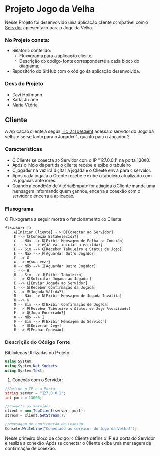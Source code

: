# Projeto Jogo da Velha
Nesse Projeto foi desenvolvido uma aplicação cliente compatível com o [Servidor](https://github.com/Hoffmann365/avaliacao_redes/blob/main/Jogo%20da%20Velha/TicTacToeServer/TicTacToeServer/Program.cs) apresentado para o Jogo da Velha.

### No Projeto consta:
- Relatório contendo:
  - Fluxograma para a aplicação cliente;
  - Descrição do código-fonte correspondente a cada bloco do diagrama;
- Repositório do GitHub com o código da aplicação desenvolvida.

### Devs do Projeto
- Davi Hoffmann
- Karla Juliane
- Maria Vitória

## Cliente
A Aplicação cliente a seguir [TicTacToeClient](https://github.com/Hoffmann365/avaliacao_redes/blob/main/Jogo%20da%20Velha/TicTacToeClient/TicTacToeClient/Program.cs) acessa o servidor do Jogo da velha e serve tanto para o Jogador 1, quanto para o Jogador 2.

### Características

- O Cliente se conecta ao Servidor com o IP "127.0.0.1" na porta 13000.
- Após o início da partida o cliente recebe e exibe o tabuleiro.
- O jogador na vez irá digitar a jogada e o Cliente envia para o servidor.
- Após cada jogada o Cliente recebe e exibe o tabuleiro atualizado com as jogadas anteriores.
-  Quando a condição de Vitória/Empate for atingida o Cliente manda uma mensagem informando quem ganhou, encerra a conexão com o servidor e encerra a aplicação.

### Fluxograma
O Fluxograma a seguir mostra o funcionamento do Cliente.


```mermaid
flowchart TD
    A[Iniciar Cliente] --> B[Conectar ao Servidor]
    B --> C{Conexão Estabelecida?}
    C -- Não --> D[Exibir Mensagem de Falha na Conexão]
    C -- Sim --> E{Já vai Iniciar a Partida?}
    E -- Sim --> G[Receber Tabuleiro e Status de Jogo]
    E -- Não --> F[Aguardar Outro Jogador]
    F --> G
    G --> H{Sua Vez?}
    H -- Não --> I[Aguardar Outro Jogador]
    I --> H
    H -- Sim --> J[Exibir Tabuleiro]
    J --> K[Solicitar Jogada ao Jogador]
    K --> L[Enviar Jogada ao Servidor]
    L --> S[Receber Confirmação da Jogada]
    S --> M{Jogada Válida?}
    M -- Não --> N[Exibir Mensagem de Jogada Inválida]
    N --> K
    M -- Sim --> O[Exibir Confirmação de Jogada]
    O --> P[Receber Tabuleiro e Status do Jogo Atualizado]
    P --> Q{Jogo Encerrado?}
    Q -- Não --> I
    Q -- Sim --> R[Exibir Mensagem do Servidor]
    R --> U[Encerrar Jogo]
    U --> V[Fechar Conexão]
```

### Descrição do Código Fonte

Bibliotecas Utilizadas no Projeto:
```c#
using System;
using System.Net.Sockets;
using System.Text;
```

1. Conexão com o Servidor:
```c#
//Define o IP e a Porta
string server = "127.0.0.1";
int port = 13000;

//Conecta ao Servidor
client = new TcpClient(server, port); 
stream = client.GetStream();

//Mensagem de Confirmação de Conexão
Console.WriteLine("Conectado ao servidor do Jogo da Velha!");
```
Nesse primeiro bloco de código, o Cliente define o IP e a porta do Servidor e realiza a conexão. Após se conectar o Cliente exibe uma mensagem de confirmação de conexão.